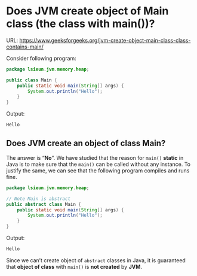# Does JVM create object of Main class (the class with main())?

URL: https://www.geeksforgeeks.org/jvm-create-object-main-class-class-contains-main/

Consider following program:

```java
package lsieun.jvm.memory.heap;

public class Main {
    public static void main(String[] args) {
        System.out.println("Hello");
    }
}
```

Output:

```txt
Hello
```

## Does JVM create an object of class Main?

The answer is “**No**”. We have studied that the reason for `main()` **static** in Java is to make sure that the `main()` can be called without any instance. To justify the same, we can see that the following program compiles and runs fine.

```java
package lsieun.jvm.memory.heap;

// Note Main is abstract
public abstract class Main {
    public static void main(String[] args) {
        System.out.println("Hello");
    }
}
```

Output:

```txt
Hello
```

Since we can’t create object of `abstract` classes in Java, it is guaranteed that **object of class** with `main()` is **not created** by **JVM**.
